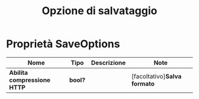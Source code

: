 ﻿---
title: Opzione di salvataggio
second_title: Aspose.Cells Cloud Documen
linktitle: Opzione di salvataggio
type: docs
url: /it/save-options/
keywords: Workbook save options
description: Aspose.Cells Cloud REST API supporta l'acquisizione di file Excel in diversi formati. L'SDK supporta diversi linguaggi di sviluppo, tra cui Android, C#, Go, Java, NodeJS, Perl, PHP, Python, Ruby e Swift.
weight: 79
kwords: Excel, Office Cloud, REST API, Foglio di calcolo, PDF, CSV, Json, Markdown, Opzioni di salvataggio
---
# Proprietà SaveOptions

Nome | Tipo | Descrizione | Note
------------ | ------------- | ------------- | -------------
**Abilita compressione HTTP** | **bool?** | | [facoltativo]**Salva formato** | **corda** | | [facoltativo]**ClearData** | **bool?** | Dopo aver salvato il file, svuota la cartella di lavoro. | [facoltativo]**CartellaFileCache** | **corda** | La cartella dei file memorizzati nella cache viene utilizzata per archiviare dati di grandi dimensioni. | [facoltativo]**Convalida aree unite** | **bool?** | Indica se convalidare le aree unite prima di salvare il file. Il valore predefinito è falso. | [facoltativo]**Aggiorna cache grafico** | **bool?** | | [facoltativo]**Crea directory** | **bool?** | Se è vero e la directory non esiste, la directory verrà creata automaticamente prima di salvare il file. | [facoltativo]**OrdinaNomi** | **bool?** | | [facoltativo]